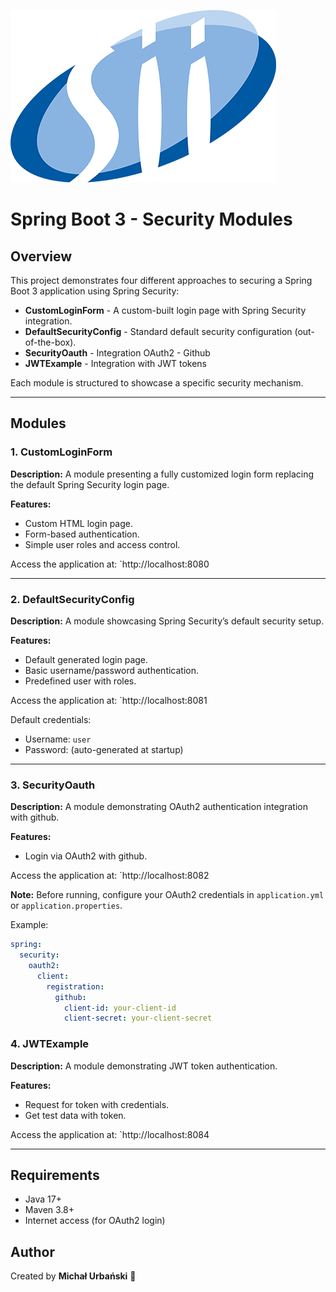 
![image.png](SecurityOauth/src/main/resources/static/images/image.png)
# Spring Boot 3 - Security Modules
## Overview

This project demonstrates four different approaches to securing a Spring Boot 3 application using Spring Security:

- **CustomLoginForm** - A custom-built login page with Spring Security integration.
- **DefaultSecurityConfig** - Standard default security configuration (out-of-the-box).
- **SecurityOauth** - Integration OAuth2 - Github
- **JWTExample** - Integration with JWT tokens

Each module is structured to showcase a specific security mechanism.

---

## Modules

### 1. CustomLoginForm
**Description:**
A module presenting a fully customized login form replacing the default Spring Security login page.

**Features:**
- Custom HTML login page.
- Form-based authentication.
- Simple user roles and access control.


Access the application at: `http://localhost:8080

---

### 2. DefaultSecurityConfig
**Description:**
A module showcasing Spring Security’s default security setup.

**Features:**
- Default generated login page.
- Basic username/password authentication.
- Predefined user with roles.

Access the application at: `http://localhost:8081

Default credentials:
- Username: `user`
- Password: (auto-generated at startup)

---

### 3. SecurityOauth
**Description:**
A module demonstrating OAuth2 authentication integration with github.

**Features:**
- Login via OAuth2 with github.

Access the application at: `http://localhost:8082

**Note:** Before running, configure your OAuth2 credentials in `application.yml` or `application.properties`.

Example:
```yaml
spring:
  security:
    oauth2:
      client:
        registration:
          github:
            client-id: your-client-id
            client-secret: your-client-secret
```

### 4. JWTExample
**Description:**
A module demonstrating JWT token authentication.

**Features:**
- Request for token with credentials.
- Get test data with token.

Access the application at: `http://localhost:8084

---

## Requirements
- Java 17+
- Maven 3.8+
- Internet access (for OAuth2 login)

## Author
Created by **Michał Urbański** 🚀

